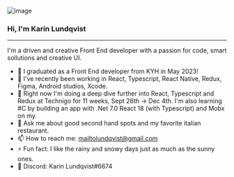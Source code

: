 ![image](https://user-images.githubusercontent.com/91525357/156415318-4977b691-2fd2-4779-85af-7b1e7dd0825e.png)

### Hi, I'm Karin Lundqvist
---
I'm a driven and creative Front End developer with a passion for code, smart sollutions and creative UI.




- 🔭 I graduated as a Front End developer from KYH in May 2023!
- 🌱 I've recently been working in React, Typescript, React Native, Redux, Figma, Android studios, Xcode.
- :school_satchel: Right now I'm doing a deep dive further into React, Typescript and Redux at Technigo for 11 weeks, Sept 26th -> Dec 4th. I'm also learning #C by building an app with .Net 7.0 React 18 (with Typescript) and Mobx on my.
- 💬 Ask me about good second hand spots and my favorite italian restaurant.
- 📫 How to reach me: mailtolundqvist@gmail.com
- ⚡ Fun fact: I like the rainy and snowy days just as much as the sunny ones.
- 👾 Discord: Karin Lundqvist#6674

